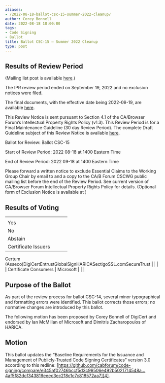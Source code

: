 ```yaml
---
aliases:
- /2022-08-18-ballot-csc-15-summer-2022-cleanup/
author: Corey Bonnell
date: 2022-08-18 18:00:00
tags:
- Code Signing
- Ballot
title: Ballot CSC-15 – Summer 2022 Cleanup
type: post
---
```


## Results of Review Period 

(Mailing list post is available [here][1].)

The IPR review period ended on September 19, 2022 and no exclusion notices were filed.

The final documents, with the effective date being 2022-09-19, are available [here][2].

This Review Notice is sent pursuant to Section 4.1 of the CA/Browser Forum’s Intellectual Property Rights Policy (v1.3). This Review Period is for a Final Maintenance Guideline (30 day Review Period). The complete Draft Guideline subject of this Review Notice is available [here][3].

Ballot for Review: Ballot CSC-15

Start of Review Period: 2022 08-18 at 1400 Eastern Time

End of Review Period: 2022 09-18 at 1400 Eastern Time

Please forward a written notice to exclude Essential Claims to the Working Group Chair by email to and a copy to the CA/B Forum CSCWG public mailing list before the end of the Review Period. See current version of CA/Browser Forum Intellectual Property Rights Policy for details. (Optional form of Exclusion Notice is available at )

## Results of Voting 

| | | | |
| --- | --- | --- | --- |
| |
Yes |
No |
Abstain | |
Certificate Issuers |
Certum (Asseco)DigiCertEntrustGlobalSignHARICASectigoSSL.comSecureTrust
| | | |
Certificate Consumers |
Microsoft
| | |

## Purpose of the Ballot 

As part of the review process for ballot CSC-14, several minor typographical and formatting errors were identified. This ballot corrects those errors; no normative changes are introduced by this ballot.

The following motion has been proposed by Corey Bonnell of DigiCert and endorsed by Ian McMillan of Microsoft and Dimitris Zacharopoulos of HARICA.

## Motion 

This ballot updates the “Baseline Requirements for the Issuance and Management of Publicly‐Trusted Code Signing Certificates” version 3.0 according to this redline: [https://github.com/cabforum/code-signing/compare/e345af02746bccf5d3c99506e492b5021714548a…4af5f82dcf343816eeec3ec218c1c7c818572aa7][4].

[1]: https://lists.cabforum.org/pipermail/cscwg-public/2022-September/000876.html
[2]: /baseline-requirements-code-signing/
[3]: /uploads/Baseline-Requirements-for-the-Issuance-and-Management-of-Code-Signing.v3.1_redline.pdf
[4]: https://github.com/cabforum/code-signing/compare/e345af02746bccf5d3c99506e492b5021714548a...4af5f82dcf343816eeec3ec218c1c7c818572aa7